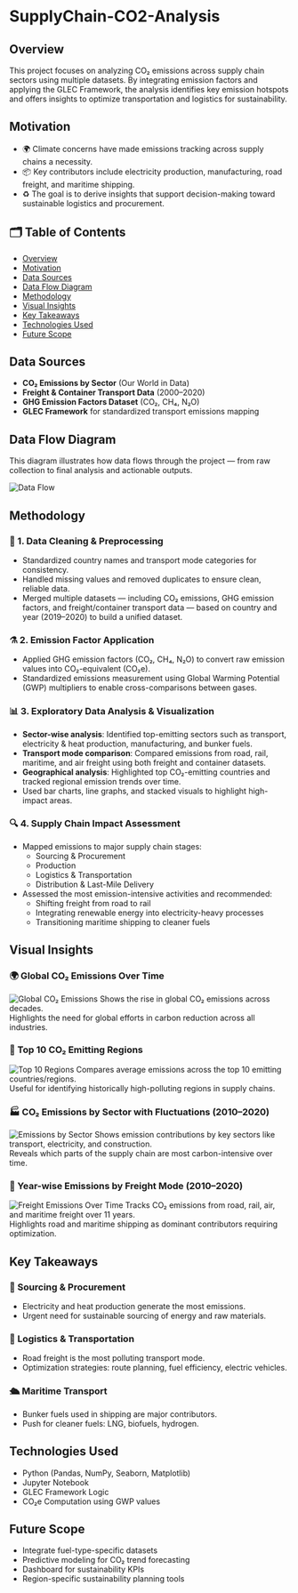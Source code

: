 # SupplyChain-CO2-Analysis
## Overview

This project focuses on analyzing CO₂ emissions across supply chain sectors using multiple datasets. By integrating emission factors and applying the GLEC Framework, the analysis identifies key emission hotspots and offers insights to optimize transportation and logistics for sustainability.

## Motivation

- 🌍 Climate concerns have made emissions tracking across supply chains a necessity.
- 📦 Key contributors include electricity production, manufacturing, road freight, and maritime shipping.
- ♻️ The goal is to derive insights that support decision-making toward sustainable logistics and procurement.

## 🗂️ Table of Contents

- [Overview](#overview)
- [Motivation](#motivation)
- [Data Sources](#data-sources)
- [Data Flow Diagram](#data-flow-diagram)
- [Methodology](#methodology)
- [Visual Insights](#visual-insights)
- [Key Takeaways](#key-takeaways)
- [Technologies Used](#technologies-used)
- [Future Scope](#future-scope)


## Data Sources

- **CO₂ Emissions by Sector** (Our World in Data)
- **Freight & Container Transport Data** (2000–2020)
- **GHG Emission Factors Dataset** (CO₂, CH₄, N₂O)
- **GLEC Framework** for standardized transport emissions mapping

##  Data Flow Diagram 
This diagram illustrates how data flows through the project — from raw collection to final analysis and actionable outputs.

![Data Flow](assets/supplychain_co2_dataflow.png)

 ## Methodology
 
### 🔧 1. Data Cleaning & Preprocessing
- Standardized country names and transport mode categories for consistency.
- Handled missing values and removed duplicates to ensure clean, reliable data.
- Merged multiple datasets — including CO₂ emissions, GHG emission factors, and freight/container transport data — based on country and year (2019–2020) to build a unified dataset.

### ⚗️ 2. Emission Factor Application
- Applied GHG emission factors (CO₂, CH₄, N₂O) to convert raw emission values into CO₂-equivalent (CO₂e).
- Standardized emissions measurement using Global Warming Potential (GWP) multipliers to enable cross-comparisons between gases.

### 📊 3. Exploratory Data Analysis & Visualization
- **Sector-wise analysis**: Identified top-emitting sectors such as transport, electricity & heat production, manufacturing, and bunker fuels.
- **Transport mode comparison**: Compared emissions from road, rail, maritime, and air freight using both freight and container datasets.
- **Geographical analysis**: Highlighted top CO₂-emitting countries and tracked regional emission trends over time.
- Used bar charts, line graphs, and stacked visuals to highlight high-impact areas.

### 🔍 4. Supply Chain Impact Assessment
- Mapped emissions to major supply chain stages:
  - Sourcing & Procurement
  - Production
  - Logistics & Transportation
  - Distribution & Last-Mile Delivery
- Assessed the most emission-intensive activities and recommended:
  - Shifting freight from road to rail
  - Integrating renewable energy into electricity-heavy processes
  - Transitioning maritime shipping to cleaner fuels
 
##  Visual Insights
### 🌍 Global CO₂ Emissions Over Time  
![Global CO₂ Emissions](assets/global_co2_over_time.png)
Shows the rise in global CO₂ emissions across decades.  
Highlights the need for global efforts in carbon reduction across all industries.

### 🧭 Top 10 CO₂ Emitting Regions  
![Top 10 Regions](assets/Top10_co2_emitting_regions.png)
Compares average emissions across the top 10 emitting countries/regions.  
Useful for identifying historically high-polluting regions in supply chains.

### 🏭 CO₂ Emissions by Sector with Fluctuations (2010–2020)  
![Emissions by Sector](assets/stacked_emissions_by_sector_fluctuating.png)
Shows emission contributions by key sectors like transport, electricity, and construction.  
Reveals which parts of the supply chain are most carbon-intensive over time.

### 🚚 Year-wise Emissions by Freight Mode (2010–2020)  
![Freight Emissions Over Time](assets/yearwise_freight_emissions_2010_2020.png)
Tracks CO₂ emissions from road, rail, air, and maritime freight over 11 years.  
Highlights road and maritime shipping as dominant contributors requiring optimization.


## Key Takeaways

### 🔌 Sourcing & Procurement
- Electricity and heat production generate the most emissions.
- Urgent need for sustainable sourcing of energy and raw materials.

### 🚛 Logistics & Transportation
- Road freight is the most polluting transport mode.
- Optimization strategies: route planning, fuel efficiency, electric vehicles.

### 🛳️ Maritime Transport
- Bunker fuels used in shipping are major contributors.
- Push for cleaner fuels: LNG, biofuels, hydrogen.
  
##  Technologies Used

- Python (Pandas, NumPy, Seaborn, Matplotlib)
- Jupyter Notebook
- GLEC Framework Logic
- CO₂e Computation using GWP values

  
## Future Scope

- Integrate fuel-type-specific datasets
- Predictive modeling for CO₂ trend forecasting
- Dashboard for sustainability KPIs
- Region-specific sustainability planning tools

